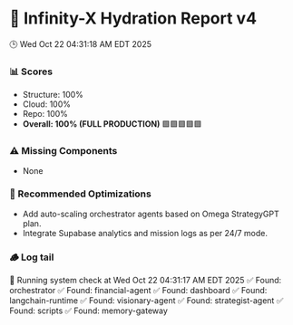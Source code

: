 # 🧠 Infinity-X Hydration Report v4
🕒 Wed Oct 22 04:31:18 AM EDT 2025

### 📊 Scores
- Structure: 100%
- Cloud: 100%
- Repo: 100%
- **Overall: 100% (FULL PRODUCTION)** 🟩🟩🟩🟩🟩

### ⚠️ Missing Components
- None

### 🧩 Recommended Optimizations
- Add auto-scaling orchestrator agents based on Omega StrategyGPT plan.
- Integrate Supabase analytics and mission logs as per 24/7 mode.

### 🪵 Log tail
🧭 Running system check at Wed Oct 22 04:31:17 AM EDT 2025
✅ Found: orchestrator
✅ Found: financial-agent
✅ Found: dashboard
✅ Found: langchain-runtime
✅ Found: visionary-agent
✅ Found: strategist-agent
✅ Found: scripts
✅ Found: memory-gateway
